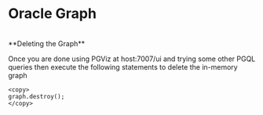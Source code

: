 
# Oracle Graph 

<br>
**Deleting the Graph**

Once you are done using PGViz at host:7007/ui and trying some other PGQL queries then execute the following statements to delete the in-memory graph 

````
<copy>
graph.destroy();
</copy>
````

 
 